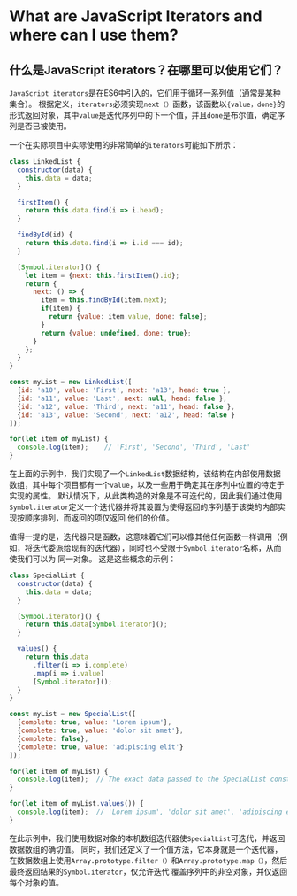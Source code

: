 # What are JavaScript Iterators and where can I use them?

## 什么是JavaScript iterators？在哪里可以使用它们？

`JavaScript iterators`是在ES6中引入的，它们用于循环一系列值（通常是某种集合）。 根据定义，`iterators`必须实现`next（）`函数，该函数以`{value，done}`的形式返回对象，其中`value`是迭代序列中的下一个值，并且`done`是布尔值，确定序列是否已被使用。

一个在实际项目中实际使用的非常简单的`iterators`可能如下所示：

```js
class LinkedList {
  constructor(data) {
    this.data = data;
  }

  firstItem() {
    return this.data.find(i => i.head);
  }

  findById(id) {
    return this.data.find(i => i.id === id);
  }

  [Symbol.iterator]() {
    let item = {next: this.firstItem().id};
    return {
      next: () => {
        item = this.findById(item.next);
        if(item) {
          return {value: item.value, done: false};
        }
        return {value: undefined, done: true};
      }
    };
  }
}

const myList = new LinkedList([
  {id: 'a10', value: 'First', next: 'a13', head: true },
  {id: 'a11', value: 'Last', next: null, head: false },
  {id: 'a12', value: 'Third', next: 'a11', head: false },
  {id: 'a13', value: 'Second', next: 'a12', head: false }
]);

for(let item of myList) {
  console.log(item);    // 'First', 'Second', 'Third', 'Last'
}
```

在上面的示例中，我们实现了一个`LinkedList`数据结构，该结构在内部使用数据数组，其中每个项目都有一个`value`，以及一些用于确定其在序列中位置的特定于实现的属性。 默认情况下，从此类构造的对象是不可迭代的，因此我们通过使用`Symbol.iterator`定义一个迭代器并将其设置为使得返回的序列基于该类的内部实现按顺序排列，而返回的项仅返回 他们的价值。

值得一提的是，迭代器只是函数，这意味着它们可以像其他任何函数一样调用（例如，将迭代委派给现有的迭代器），同时也不受限于`Symbol.iterator`名称，从而使我们可以为 同一对象。 这是这些概念的示例：

```js
class SpecialList {
  constructor(data) {
    this.data = data;
  }

  [Symbol.iterator]() {
    return this.data[Symbol.iterator]();
  }

  values() {
    return this.data
      .filter(i => i.complete)
      .map(i => i.value)
      [Symbol.iterator]();
  }
}

const myList = new SpecialList([
  {complete: true, value: 'Lorem ipsum'},
  {complete: true, value: 'dolor sit amet'},
  {complete: false},
  {complete: true, value: 'adipiscing elit'}
]);

for(let item of myList) {
  console.log(item);  // The exact data passed to the SpecialList constructor above
}

for(let item of myList.values()) {
  console.log(item);  // 'Lorem ipsum', 'dolor sit amet', 'adipiscing elit'
}
```

在此示例中，我们使用数据对象的本机数组迭代器使`SpecialList`可迭代，并返回数据数组的确切值。 同时，我们还定义了一个值方法，它本身就是一个迭代器，在数据数组上使用`Array.prototype.filter（）`和`Array.prototype.map（）`，然后最终返回结果的`Symbol.iterator`，仅允许迭代 覆盖序列中的非空对象，并仅返回每个对象的值。

